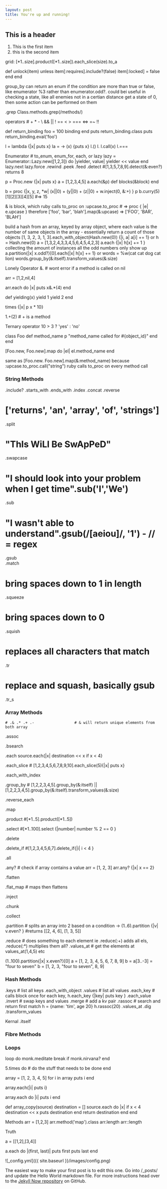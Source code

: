 ```yaml
---
layout: post
title: You're up and running!
---
```

## This is a header

1. This is the first item
2. this is the second item

grid:
  [*1..size].product([*1..size]).each_slice(size).to_a

  def unlock(item)
   unless item[:requires].include?(false)
     item[:locked] = false
     end
   end



   group_by can return an enum if the condition are more than true or false, like enumerator %3 rather than enumerator.odd?.
   could bei useful in checking a state, like all enemies not in a certian distance get a state of 0,
   then some action can be performed on them

   .grep
   Class.methods.grep(/methods/)

   operators
    # + * - \ && || ! == < > === <=> =~ !!


   def return_binding
     foo = 100
     binding
   end
   puts return_binding.class
   puts return_binding.eval('foo')

   l = lambda {|x| puts x}
   la  = -> (x) {puts x}
   l.()
   l.[]()
   l.call(x)
   l.===

   Enumerator #  to_enum, enum_for, each, or lazy
   lazy = Enumerator::Lazy.new([1,2,3]) do |yielder, value|
       yielder << value
     end
   lazy.next
   lazy.force
   .rewind
   .peek
   .feed
   .detect                     #[1,3,5,7,8,9].detect(&:even?) returns 8

   p = Proc.new {|x| puts x}
   a = [1,2,3,4,5]
   a.each(&p)
   def blocks(&block)
   end

   b = proc {|x, y, z, *w| (x||0) + (y||0) + (z||0) + w.inject(0, &:+) }
   p b.curry(5)[1][2][3][4][5]  #=> 15


   & is block, which ruby calls to_proc on
   :upcase.to_proc # => proc { |e| e.upcase }
   therefore
   ['foo', 'bar', 'blah'].map(&:upcase) => ['FOO', 'BAR', 'BLAH']




   build a hash from an array, keyed by array object, where each value is the number of same objects in the array - essentially return a count of those objects
   [1, 3, 2, 3, 1, 3].each_with_object(Hash.new(0)) {|i, a| a[i] += 1}
   or
   h = Hash.new(0)
   a = [1,3,2,4,3,3,4,5,6,4,5,4,2,3]
   a.each {|x| h[x] += 1 }
    collecting the amount of instances all the odd numbers only show up
   a.partition{|x| x.odd?}[0].each{|x| h[x] += 1}
   or
   words = %w(cat cat dog cat lion)
   words.group_by(&:itself).transform_values(&:size)


   Lonely Operator &.  # wont error if a method is called on nil

   arr = [1,2,nil,4]

   arr.each do |x|
     puts x&.*(4)
   end





   def yielding(x)
    yield 1
    yield 2
   end

   times {|x| p x * 10}

   1.+(2) # + is a method

   Ternary operator
     10 > 3 ? 'yes' : 'no'


   class Foo
     def method_name
       p "method_name called for #{object_id}"
     end
   end

   [Foo.new, Foo.new].map do |el|
    el.method_name
   end

   same as
   [Foo.new. Foo.new].map(&:method_name)
   because
   :upcase.to_proc.call("string")
   ruby calls to_proc on every method call


### String Methods

   .include?
   .starts_with
   .ends_with
   .index
   .concat
   .reverse
   # ['returns', 'an', 'array', 'of', 'strings']
   .split                  
   # "ThIs WiLl Be SwApPeD"
   .swapcase               
   # "I should look into your problem when I get time".sub('I','We')
   .sub                    
   # "I wasn't able to understand".gsub(/[aeiou]/, '1') - // = regex
   .gsub                   
   .match
   # bring spaces down to 1 in length
   .squeeze                
   # bring spaces down to 0
   .squish                 
   # replaces all characters that match
   .tr                     
   # replace and squash, basically gsub
   .tr_s                   

### Array Methods


    # .& .* .+ .-                  # & will return unique elements from both array

   .assoc

   .bsearch

   .each                   source.each{|x| destination << x if x < 4}

   .each_slice             # [1,2,3,4,5,6,7,8,9,10].each_slice(5){|x| puts x}

   .each_with_index

   .group_by              # [1,2,2,3,4,5].group_by(&:itself) || [1,2,2,3,4,5].group_by(&:itself).transform_values(&:size)

   .reverse_each

   .map

   .product                #[*1..5].product([*1..5])

   .select                 #[*1..100].select {|number| number % 2 == 0 }

   .delete

   .delete_if              #[1,2,3,4,5,6,7].delete_if{|i| i < 4 }

   .all

   .any?                  # check if array contains a value arr = [1, 2, 3]  arr.any? {|x| x == 2}

   .flatten

   .flat_map              # maps then flattens

   .inject

   .chunk

   .collect

   .partition             # splits an array into 2 based on a condition -> (1..6).partition {|v| v.even? }  #returns  [[2, 4, 6], [1, 3, 5]]

   .reduce                # does something to each element ie .reduce(:+) adds all els, .reduce(:*) multiplies them all?
   .values_at             # get the elements at values_at(1,4,5) etc

   (1..100).partition{|x| x.even?}[0]
   a = [1, 2, 3, 4, 5, 6, 7, 8, 9]
   b = a[3..-3] = "four to seven"
   b = [1, 2, 3, "four to seven", 8, 9]

### Hash Methods
   .keys                  # list all keys
   .each_with_object
   .values                # list all values
   .each_key              # calls block once for each key, h.each_key {|key| puts key }
   .each_value
   .invert                # swap keys and values
   .merge                 # add a kv pair
   .rassoc                # search and return first match  h = {name: 'tim', age 20} h.rassoc(20)
   .values_at
   .dig
   .transform_values

   Kernal
   .itself

### Fibre Methods

### Loops

   loop do
     monk.meditate
     break if monk.nirvana?
   end

   5.times do
       # do the stuff that needs to be done
     end

   array = [1, 2, 3, 4, 5]
   for i in array
     puts i
   end

   array.each{|i| puts i}

   array.each do |i|
     puts i
   end

   def array_copy(source)
     destination = []
     source.each do |x|
         if x < 4
         destination << x
         puts destination
         end
         return destination
       end
     end

   Methods
   arr = [1,2,3]
   arr.method('map').class
   arr.length
   arr::length


   Truth



   a = [[1,2],[3,4]]

   a.each do |(first, last)|
     puts first
     puts last
   end




![_config.yml]({{ site.baseurl }}/images/config.png)

The easiest way to make your first post is to edit this one. Go into /_posts/ and update the Hello World markdown file. For more instructions head over to the [Jekyll Now repository](https://github.com/barryclark/jekyll-now) on GitHub.
